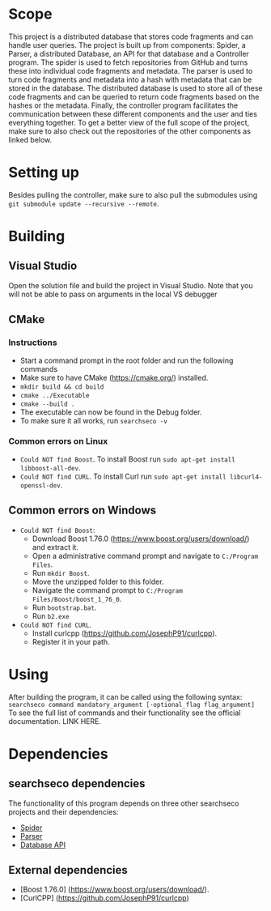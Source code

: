 # Scope
This project is a distributed database that stores code fragments and can handle user queries. The project is built up from components: Spider, a Parser, a distributed Database, an API for that database and a Controller program. The spider is used to fetch repositories from GitHub and turns these into individual code fragments and metadata. The parser is used to turn code fragments and metadata into a hash with metadata that can be stored in the database. The distributed database is used to store all of these code fragments and can be queried to return code fragments based on the hashes or the metadata. Finally, the controller program facilitates the communication between these different components and the user and ties everything together.
To get a better view of the full scope of the project, make sure to also check out the repositories of the other components as linked below.

# Setting up
Besides pulling the controller, make sure to also pull the submodules using `git submodule update --recursive --remote`. 
# Building

## Visual Studio
Open the solution file and build the project in Visual Studio. Note that you will not be able to pass on arguments in the local VS debugger

## CMake

### Instructions
- Start a command prompt in the root folder and run the following commands
- Make sure to have CMake (https://cmake.org/) installed.
- `mkdir build && cd build`
- `cmake ../Executable`
- `cmake --build .`
- The executable can now be found in the Debug folder.
- To make sure it all works, run `searchseco -v`
### Common errors on Linux
- `Could NOT find Boost`. To install Boost run `sudo apt-get install libboost-all-dev`.
- `Could NOT find CURL`. To install Curl run `sudo apt-get install libcurl4-openssl-dev`.

## Common errors on Windows
- `Could NOT find Boost`:
   - Download Boost 1.76.0 (https://www.boost.org/users/download/) and extract it. 
   - Open a administrative command prompt and navigate to `C:/Program Files`.
   - Run `mkdir Boost`.
   - Move the unzipped folder to this folder.
   - Navigate the command prompt to `C:/Program Files/Boost/boost_1_76_0`.
   - Run `bootstrap.bat`.
   - Run `b2.exe`
- `Could NOT find CURL`.
   - Install curlcpp (https://github.com/JosephP91/curlcpp).
   - Register it in your path.

# Using
After building the program, it can be called using the following syntax: 
`searchseco command mandatory_argument [-optional_flag flag_argument]`
To see the full list of commands and their functionality see the official documentation. LINK HERE.

# Dependencies

## searchseco dependencies
The functionality of this program depends on three other searchseco projects and their dependencies:
- [Spider](https://git.science.uu.nl/searchseco/spider)
- [Parser](https://git.science.uu.nl/searchseco/parser)
- [Database API](https://git.science.uu.nl/searchseco/database-api)

## External dependencies
- [Boost 1.76.0] (https://www.boost.org/users/download/). 
- [CurlCPP] (https://github.com/JosephP91/curlcpp)
